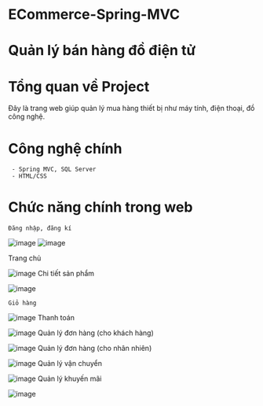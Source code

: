 # ECommerce-Spring-MVC
 
# Quản lý bán hàng đồ điện tử
# Tổng quan về Project
 Đây là trang web giúp quản lý mua hàng thiết bị như máy tính, điện thoại, đồ công nghệ.
 # Công nghệ chính
     - Spring MVC, SQL Server
     - HTML/CSS
 # Chức năng chính trong web
    Đăng nhập, đăng kí
  ![image](https://github.com/ngocthong37/ECommerce_Spring_MVC/assets/96676595/de767f0b-52a1-47d4-85f3-5656ec103d05)
  ![image](https://github.com/ngocthong37/ECommerce_Spring_MVC/assets/96676595/dd6825ac-7e3c-4784-a5f9-ab2dce094f69)

   Trang chủ
    
   ![image](https://github.com/ngocthong37/ECommerce_Spring_MVC/assets/96676595/310a5433-466e-41fd-a146-7b1a15d8e433)
   Chi tiết sản phẩm
    
   ![image](https://github.com/ngocthong37/ECommerce_Spring_MVC/assets/96676595/9838bd81-3d77-45b4-ad70-ff1a44c695cb)
   
    Giỏ hàng
    
   ![image](https://github.com/ngocthong37/ECommerce_Spring_MVC/assets/96676595/1c6fc811-00ec-4de0-81d2-aaef3c82d597)
    Thanh toán
    
   ![image](https://github.com/ngocthong37/ECommerce_Spring_MVC/assets/96676595/ff996593-3a19-4331-a0cc-86ce23490e5d)
     Quản lý đơn hàng (cho khách hàng)
    
   ![image](https://github.com/ngocthong37/ECommerce_Spring_MVC/assets/96676595/0dc3f570-d7dd-4a2d-93d6-8d8d21481a61)
     Quản lý đơn hàng (cho nhân nhiên)
    
   ![image](https://github.com/ngocthong37/ECommerce_Spring_MVC/assets/96676595/10790afa-85a6-4fba-9c0d-7009f8206032)
     Quản lý vận chuyển
    
   ![image](https://github.com/ngocthong37/ECommerce_Spring_MVC/assets/96676595/6f923ca5-7287-407f-ba8c-dd35db0dd117)
      Quản lý khuyến mãi
    
   ![image](https://github.com/ngocthong37/ECommerce_Spring_MVC/assets/96676595/d6fdaccb-778b-4a96-bda3-ccd4652aa37f)
